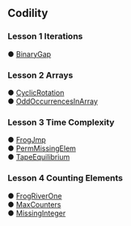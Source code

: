 ## Codility

### Lesson 1 Iterations
● [BinaryGap](https://github.com/hayami226/Codility/blob/master/Lesson1_BinaryGap.java)

### Lesson 2 Arrays
● [CyclicRotation](https://github.com/hayami226/Codility/blob/master/Lesson2_CyclicRotation.java)  
● [OddOccurrencesInArray](https://github.com/hayami226/Codility/blob/master/Lesson2_OddOccurrencesInArray.java)

### Lesson 3 Time Complexity
● [FrogJmp](https://github.com/hayami226/Codility/blob/master/Lesson3_FrogJmp.java)  
● [PermMissingElem](https://github.com/hayami226/Codility/blob/master/Lesson3_PermMissingElem.java)  
● [TapeEquilibrium](https://github.com/hayami226/Codility/blob/master/Lesson3_TapeEquilibrium.java)

### Lesson 4 Counting Elements
● [FrogRiverOne](https://github.com/hayami226/Codility/blob/master/Lesson4_FrogRiverOne.java)  
● [MaxCounters](https://github.com/hayami226/Codility/blob/master/Lesson4_MaxCounters.java)  
● [MissingInteger](https://github.com/hayami226/Codility/blob/master/Lesson4_MissingInteger.java)  



